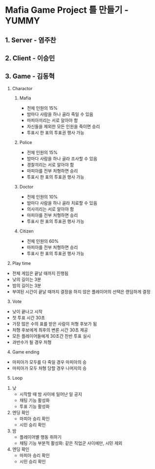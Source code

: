 # Mafia Game Project 틀 만들기 - YUMMY

## 1. Server - 염주찬

## 2. Client - 이승민

## 3. Game - 김동혁

1) Charactor

   1. Mafia
      - 전체 인원의 15%
      - 밤마다 사람을 하나 골라 죽일 수 있음
      - 마피아끼리는 서로 알아야 함
      - 자신들을 제외한 모든 인원을 죽이면 승리
      - 투표시 한 표의 투표권 행사 가능
     
   2. Police
      - 전체 인원의 15%
      - 밤마다 사람을 하나 골라 조사할 수 있음
      - 경찰끼리는 서로 알아야 함
      - 마피아를 전부 처형하면 승리
      - 투표시 한 표의 투표권 행사 가능
     
   3. Doctor
      - 전체 인원의 10%
      - 밤마다 사람을 하나 골라 치료할 수 있음
      - 의사끼리는 서로 알아야 함
      - 마피아를 전부 처형하면 승리
      - 투표시 한 표의 투표권 행사 가능
     
   4. Citizen
      - 전체 인원의 60%
      - 마피아를 전부 처형하면 승리
      - 투표시 한 표의 투표권 행사 가능

2) Play time 
  - 전체 게임은 끝날 때까지 진행됨
  - 낮의 길이는 3분
  - 밤의 길이는 3분
  - 부여된 시간이 끝날 때까지 결정을 하지 않은 플레이어의 선택은 랜덤하게 결정
   
3) Vote
  - 낮이 끝나고 시작
  - 첫 투표 시간 30초
  - 가장 많은 수의 표를 받은 사람이 처형 후보가 됨
  - 처형 후보에게 최후의 변론 시간 30초 제공
  - 모든 플레이어들에게 30초간 찬반 투표 실시
  - 과반수가 될 경우 처형

4) Game ending
  - 마피아가 모두를 다 죽일 경우 마피아의 승
  - 마피아가 모두 처형 당할 경우 나머지의 승

5) Loop
  1. 낮
     - 시작할 때 밤 사이에 일어난 일 공지
     - 채팅 기능 활성화
     - 투표 기능 활성화
  2. 엔딩 확인
     - 마피아 승리 확인
     - 시민 승리 확인
  3. 밤
     - 플레이어별 행동 취하기
     - 채팅 기능 부분적 활성화: 같은 직업군 사이에만, 시민 제외
  4. 엔딩 확인
     - 마피아 승리 확인
     - 시민 승리 확인
